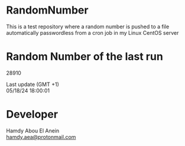 # RandomNumber    
This is a test repository where a random number is pushed to a file automatically passwordless from a cron job in my Linux CentOS server    
# Random Number of the last run   
28910
      
Last update (GMT +1)    
05/18/24 18:00:01
# Developer    
Hamdy Abou El Anein   
hamdy.aea@protonmail.com
